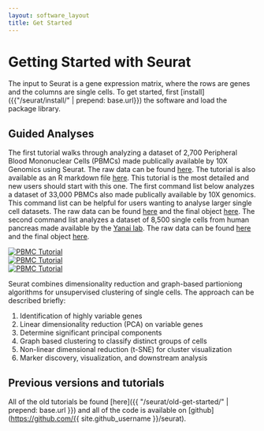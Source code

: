 ```yaml
---
layout: software_layout
title: Get Started
---
```


# Getting Started with Seurat

The input to Seurat is a gene expression matrix, where the rows are genes and the columns are single cells. To get started, first [install]({{"/seurat/install/" | prepend: base.url}}) the software and load the package library.

## Guided Analyses
The first tutorial walks through analyzing a dataset of 2,700 Peripheral Blood Mononuclear Cells (PBMCs) made publically available by 10X Genomics using Seurat. The raw data can be found [here](https://s3-us-west-2.amazonaws.com/10x.files/samples/cell/pbmc3k/pbmc3k_filtered_gene_bc_matrices.tar.gz). The tutorial is also available as an R markdown file [here](https://raw.githubusercontent.com/satijalab/satijalab.github.io/master/seurat/pbmc-tutorial.Rmd ). This tutorial is the most detailed and new users should start with this one. The first command list below analyzes a dataset of 33,000 PBMCs also made publically available by 10X genomics. This command list can be helpful for users wanting to analyse larger single cell datasets. The raw data can be found [here](https://s3-us-west-2.amazonaws.com/10x.files/samples/cell/pbmc33k/pbmc33k_filtered_gene_bc_matrices.tar.gz) and the final object [here](https://www.dropbox.com/s/4cams873t2azmpf/pbmc33k.Rda?dl=1). The second command list analyzes a dataset of 8,500 single cells from human pancreas made available by the [Yanai lab](https://yanailab.org/). The raw data can be found [here](https://www.ncbi.nlm.nih.gov/geo/query/acc.cgi?acc=GSE84133) and the final object [here](https://www.dropbox.com/s/av5p7d3ro4m0fb5/pancreas.Rda?dl=1).

<div class="col-sm-4" id = "tutorial">
	<a href="{{ "pbmc-tutorial.html" | prepend: site.seurat_nav }}">
		<img src="{{"/img/pbmc-tutorial.svg" | prepend: site.imgurl }}" alt= "PBMC Tutorial" max-height="250" />
	</a>
</div>
<div class="col-sm-4" id = "tutorial">
	<a href="https://www.dropbox.com/s/am5wqgupnblvsww/pbmc33k_final.R?dl=1">
		<img src="{{"/img/pbmc33k-cl.svg" | prepend: site.imgurl }}" alt= "PBMC Tutorial" max-height="250" />
	</a>
</div>
<div class="col-sm-4" id = "tutorial">
	<a href="{{ "pbmc-tutorial.html" | prepend: site.seurat_nav }}">
		<img src="{{"/img/pancreas-cl.svg" | prepend: site.imgurl }}" alt= "PBMC Tutorial" max-height="250" />
	</a>
</div>


Seurat combines dimensionality reduction and graph-based partioniong algorithms for unsupervised clustering of single cells. The approach can be described briefly:

1. Identification of highly variable genes
2. Linear dimensionality reduction (PCA) on variable genes
3. Determine significant principal components
4. Graph based clustering to classify distinct groups of cells
5. Non-linear dimensional reduction (t-SNE) for cluster visualization
6. Marker discovery, visualization, and downstream analysis


## Previous versions and tutorials
All of the old tutorials be found [here]({{ "/seurat/old-get-started/" | prepend: base.url  }}) and all of the code is available on [github](https://github.com/{{ site.github_username }}/seurat).
